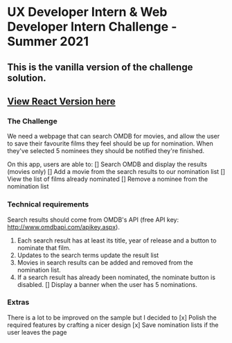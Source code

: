 # UX Developer Intern & Web Developer Intern Challenge - Summer 2021
## This is the vanilla version of the challenge solution. 
[View React Version here](https://asoluka.github.io/shoppies-react/)
---


### The Challenge
We need a webpage that can search OMDB for movies, and allow the user to save their favourite films they feel should be up for nomination. When they've selected 5 nominees they should be notified they're finished.

On this app, users are able to:
[] Search OMDB and display the results (movies only)
[] Add a movie from the search results to our nomination list
[] View the list of films already nominated
[] Remove a nominee from the nomination list

### Technical requirements
Search results should come from OMDB's API (free API key: http://www.omdbapi.com/apikey.aspx).
1. Each search result has at least its title, year of release and a button to nominate that film.
2. Updates to the search terms update the result list
3. Movies in search results can be added and removed from the nomination list.
4. If a search result has already been nominated, the nominate button is disabled.
[] Display a banner when the user has 5 nominations.


### Extras
There is a lot to be improved on the sample but I decided to
[x] Polish the required features by crafting a nicer design
[x] Save nomination lists if the user leaves the page
